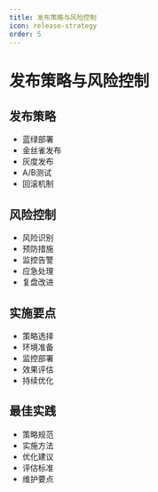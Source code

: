 ```yaml
---
title: 发布策略与风险控制
icon: release-strategy
order: 5
---
```


# 发布策略与风险控制

## 发布策略
- 蓝绿部署
- 金丝雀发布
- 灰度发布
- A/B测试
- 回滚机制

## 风险控制
- 风险识别
- 预防措施
- 监控告警
- 应急处理
- 复盘改进

## 实施要点
- 策略选择
- 环境准备
- 监控部署
- 效果评估
- 持续优化

## 最佳实践
- 策略规范
- 实施方法
- 优化建议
- 评估标准
- 维护要点
